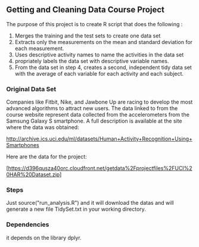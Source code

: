 ## Getting and Cleaning Data Course Project

The purpose of this project is to create R script that does the following :
  1) Merges the training and the test sets to create one data set
  2) Extracts only the measurements on the mean and standard deviation for each measurement.
  3) Uses descriptive activity names to name the activities in the data set
  4) propriately labels the data set with descriptive variable names.
  5) From the data set in step 4, creates a second, independent tidy data set with the average of each variable for each activity and each subject.

### Original Data Set

Companies like Fitbit, Nike, and Jawbone Up are racing to develop the most advanced algorithms to attract new users. The data linked to from the course website represent data collected from the accelerometers from the Samsung Galaxy S smartphone. A full description is available at the site where the data was obtained:

http://archive.ics.uci.edu/ml/datasets/Human+Activity+Recognition+Using+Smartphones

Here are the data for the project:

[https://d396qusza40orc.cloudfront.net/getdata%2Fprojectfiles%2FUCI%20HAR%20Dataset.zip]

### Steps 

Just source("run_analysis.R") and it will download the datas and  will generate a new file TidySet.txt in your working directory.

### Dependencies

it depends on the library dplyr.
